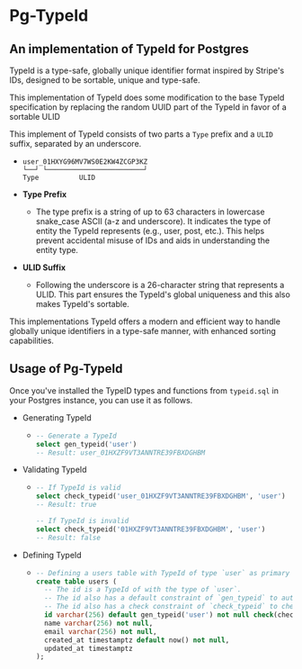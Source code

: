 # Pg-TypeId

## An implementation of TypeId for Postgres

TypeId is a type-safe, globally unique identifier format inspired by Stripe's IDs, designed to be sortable, unique and type-safe.

This implementation of TypeId does some modification to the base TypeId specification by replacing the random UUID part of the TypeId in favor of a sortable ULID

This implement of TypeId consists of two parts a `Type` prefix and a `ULID` suffix, separated by an underscore.

- ```pseudo
  user_01HXYG96MV7WS0E2KW4ZCGP3KZ
  └──┘ └────────────────────────┘
  Type          ULID
  ```

- **Type Prefix**
  - The type prefix is a string of up to 63 characters in lowercase snake_case ASCII (a-z and underscore). It indicates the type of entity the TypeId represents (e.g., user, post, etc.). This helps prevent accidental misuse of IDs and aids in understanding the entity type.
- **ULID Suffix**
  - Following the underscore is a 26-character string that represents a ULID. This part ensures the TypeId's global uniqueness and this also makes TypeId's sortable.

This implementations TypeId offers a modern and efficient way to handle globally unique identifiers in a type-safe manner, with enhanced sorting capabilities.

## Usage of Pg-TypeId

Once you've installed the TypeID types and functions from `typeid.sql` in your Postgres instance, you can use it as follows.

- Generating TypeId

  - ```sql
    -- Generate a TypeId
    select gen_typeid('user') 
    -- Result: user_01HXZF9VT3ANNTRE39FBXDGHBM 
    ```

- Validating TypeId

  - ```sql
    -- If TypeId is valid
    select check_typeid('user_01HXZF9VT3ANNTRE39FBXDGHBM', 'user') 
    -- Result: true

    -- If TypeId is invalid
    select check_typeid('01HXZF9VT3ANNTRE39FBXDGHBM', 'user')
    -- Result: false
    ```

- Defining TypeId

  - ```sql
    -- Defining a users table with TypeId of type `user` as primary key
    create table users (
      -- The id is a TypeId of with the type of `user`.   
      -- The id also has a default constraint of `gen_typeid` to autogenerated TypeId with with the correct type of `user`. 
      -- The id also has a check constraint of `check_typeid` to check if it's a valid TypeId and has the correct type of `user`.
      id varchar(256) default gen_typeid('user') not null check(check_typeid(id, 'user')) primary,
      name varchar(256) not null,
      email varchar(256) not null,
      created_at timestamptz default now() not null,
      updated_at timestamptz
    );
    ```
